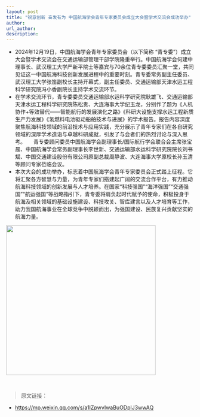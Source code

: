 ```yaml
---
layout: post
title: "锐意创新 奋发有为 中国航海学会青年专家委员会成立大会暨学术交流会成功举办"
author: 
url_author: 
description: 
---
```


- 2024年12月19日，中国航海学会青年专家委员会（以下简称 “青专委”）成立大会暨学术交流会在交通运输部管理干部学院隆重举行。中国航海学会何建中理事长、武汉理工大学严新平院士等嘉宾与70余位青专委委员汇聚一堂，共同见证这一中国航海科技创新发展进程中的重要时刻。青专委常务副主任委员、武汉理工大学张笛副校长主持开幕式，副主任委员、交通运输部天津水运工程科学研究院冯小香副院长主持学术交流环节。
- 在学术交流环节，青专委委员交通运输部水运科学研究院耿雄飞、交通运输部天津水运工程科学研究院陈松贵、大连海事大学纪玉龙，分别作了题为《人机协作+等效替代——智能航行的发展演化之路》《科研大设施支撑水运工程新质生产力发展》《氢燃料电池驱动船舶技术与进展》的学术报告。报告内容深度聚焦航海科技领域的前沿技术与应用实践，充分展示了青年专家们在各自研究领域的深厚学术造诣与卓越科研成就，引发了与会者们的热烈讨论与深入思考。　　青专委顾问委员中国航海学会副理事长/国际航行学会联合会主席张宝晨、中国航海学会常务副理事长李世新、交通运输部水运科学研究院院长刘书斌、中国交通建设股份有限公司原副总裁周静波、大连海事大学原校长孙玉清等顾问专家莅临会议。
- 本次大会的成功举办，标志着中国航海学会青年专家委员会正式踏上征程。它将汇聚各方智慧与力量，为青年专家们搭建起广阔的交流合作平台，有力推动航海科技领域的创新发展与人才培养。在国家“科技强国”“海洋强国”“交通强国”“航运强国”等战略指引下，青专委将肩负起时代赋予的使命，积极投身于航海及相关领域的基础设施建设、科技攻关、智库建言以及人才培育等工作，助力我国航海事业在全球竞争中脱颖而出，为强国建设、民族复兴贡献坚实的航海力量。

<img src="/lab_images/blogs/HANG.png" style="margin: 0 auto;width: 400px;margin-bottom: 30px;">

> 原文链接：

- https://mp.weixin.qq.com/s/a1IZpwvIwaBuODplJ3wwAQ


 